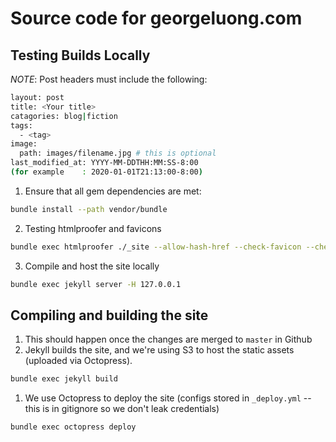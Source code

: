 # Source code for georgeluong.com

## Testing Builds Locally
*_NOTE_*: Post headers must include the following:
```bash
layout: post
title: <Your title>
catagories: blog|fiction
tags:
  - <tag>
image:
  path: images/filename.jpg # this is optional
last_modified_at: YYYY-MM-DDTHH:MM:SS-8:00
(for example    : 2020-01-01T21:13:00-8:00)
```

1. Ensure that all gem dependencies are met:
```bash
bundle install --path vendor/bundle
```

2. Testing htmlproofer and favicons
```bash
bundle exec htmlproofer ./_site --allow-hash-href --check-favicon --check-html --disable-external
```

3. Compile and host the site locally
```bash
bundle exec jekyll server -H 127.0.0.1
```

## Compiling and building the site
1. This should happen once the changes are merged to `master` in Github
1. Jekyll builds the site, and we're using S3 to host the static assets (uploaded via Octopress).
```bash
bundle exec jekyll build
```
1. We use Octopress to deploy the site (configs stored in `_deploy.yml` -- this is in gitignore so we don't leak credentials)
```bash
bundle exec octopress deploy
```
